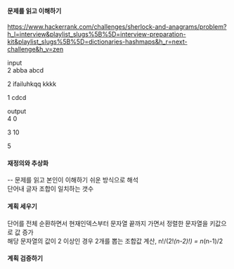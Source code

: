 #### 문제를 읽고 이해하기
https://www.hackerrank.com/challenges/sherlock-and-anagrams/problem?h_l=interview&playlist_slugs%5B%5D=interview-preparation-kit&playlist_slugs%5B%5D=dictionaries-hashmaps&h_r=next-challenge&h_v=zen

input</br>
2
abba
abcd

2
ifailuhkqq
kkkk

1
cdcd


output</br>
4
0

3
10

5

 
#### 재정의와 추상화<br>
-- 문제를 읽고 본인이 이해하기 쉬운 방식으로 해석<br>
단어내 글자 조합이 일치하는 갯수

#### 계획 세우기<br>
단어를 전체 순환하면서 현재인덱스부터 문자열 끝까지 가면서 정렬한 문자열을 키값으로 값 증가<br>
해당 문자열의 값이 2 이상인 경우 2개를 뽑는 조합값 계산, n!/(2!*(n-2)!) = n*(n-1)/2 

#### 계획 검증하기
